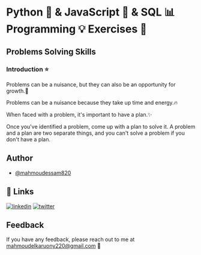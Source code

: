 # Python 🐍 & JavaScript 🐲 & SQL 📊 Programming 💡 Exercises 🧠

## Problems Solving Skills

### Introduction ⭐

Problems can be a nuisance, but they can also be an opportunity for growth.🚀

Problems can be a nuisance because they take up time and energy.🔥

When faced with a problem, it's important to have a plan.✨

Once you've identified a problem, come up with a plan to solve it. A problem and a plan are two separate things, and you can't solve a problem if you don't have a plan.

## Author

- [@mahmoudessam820](https://github.com/mahmoudessam820)

## 🔗 Links

[![linkedin](https://img.shields.io/badge/linkedin-0A66C2?style=for-the-badge&logo=linkedin&logoColor=white)](https://www.linkedin.com/in/mahmoud-el-kariouny-822719149/)
[![twitter](https://img.shields.io/badge/twitter-1DA1F2?style=for-the-badge&logo=twitter&logoColor=white)](https://twitter.com/Mahmoud42275)

## Feedback

If you have any feedback, please reach out to me at mahmoudelkaruony220@gmail.com 📧
